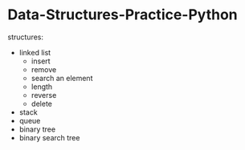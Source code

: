 # Data-Structures-Practice-Python
structures:
- linked list
    - insert
    - remove
    - search an element
    - length
    - reverse
    - delete
- stack
- queue
- binary tree
- binary search tree
